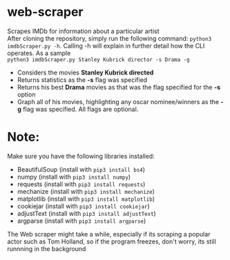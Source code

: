 # web-scraper
Scrapes IMDb for information about a particular artist  
After cloning the repository, simply run the following command:
 `python3 imdbScraper.py -h`. 
 Calling -h will explain in further detail how the CLI operates. As a sample  
 `python3 imdbScraper.py Stanley Kubrick director -s Drama -g`  
 * Considers the movies **Stanley Kubrick directed** 
 * Returns statistics as the **-s** flag was specified
 * Returns his best **Drama** movies as that was the flag specified for the **-s** option
 * Graph all of his movies, highlighting any oscar nominee/winners as the **-g** flag was specified.
 All flags are optional.
 # Note:
 Make sure you have the following libraries installed:
 * BeautifulSoup (install with `pip3 install bs4`)
 * numpy (install with `pip3 install numpy`)
 * requests (install with `pip3 install requests`)
 * mechanize (install with `pip3 install mechanize`)
 * matplotlib (install with `pip3 install matplotlib`)
 * cookiejar (install with `pip3 install cookiejar`)
 * adjustText (install with `pip3 install adjustText`)
 * argparse (install with `pip3 install argparse`)  
 
 The Web scraper might take a while, especially if its scraping a popular actor such as Tom Holland, so if the program freezes, don't worry,  its still runnning in the background
